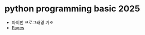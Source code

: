 # python programming basic 2025

- 파이썬 프로그래밍 기초
- [Pages](https://expandsource.github.io/python-programming-basic-2025/)
